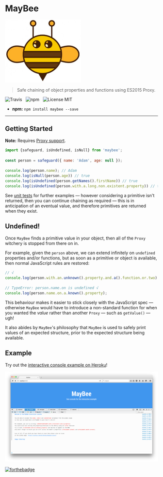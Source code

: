 # MayBee

<img src="media/logo.png" width="250" />

>  Safe chaining of object properties and functions using ES2015 Proxy.

![Travis](http://img.shields.io/travis/Wildhoney/MayBee.svg?style=flat-square)
&nbsp;
![npm](http://img.shields.io/npm/v/maybee.svg?style=flat-square)
&nbsp;
![License MIT](http://img.shields.io/badge/License-MIT-lightgrey.svg?style=flat-square)

* **npm:** `npm install maybee --save`

---

## Getting Started

**Note:** Requires [Proxy support](https://kangax.github.io/compat-table/es6/#test-Proxy).

```javascript
import {safeguard, isUndefined, isNull} from 'maybee';

const person = safeguard({ name: 'Adam', age: null });

console.log(person.name); // Adam
console.log(isNull(person.age)) // true
console.log(isUndefined(person.getNames().firstName)) // true
console.log(isUndefined(person.with.a.long.non.existent.property)) // true
```

See [unit tests](https://github.com/Wildhoney/MayBee/blob/master/test/may-bee.test.js) for further examples &mdash; however considering a primitive isn't returned, then you can continue chaining as required &mdash; this is in anticipation of an eventual value, and therefore primitives are returned when they exist.

## Undefined!

Once `MayBee` finds a primitive value in your object, then all of the `Proxy` witchery is stopped from there on in.

For example, given the `person` above, we can extend infinitely on `undefined` properties and/or functions, but as soon as a primitive or object is available, then normal JavaScript rules are restored:

```javascript
// √
console.log(person.with.an.unknown().property.and.a().function.or.two);

// TypeError: person.name.on is undefined √
console.log(person.name.on.a.known().property);
```

This behaviour makes it easier to stick closely with the JavaScript spec &mdash; otherwise `MayBee` would have to introduce a non-standard function for when you wanted the *value* rather than another `Proxy` &mdash; such as `getValue()` &mdash; ugh!

It also abides by `MayBee`'s philosophy that `MayBee` is used to safely print values of an expected structure, prior to the expected structure being available.

## Example

Try out the [interactive console example on Heroku](http://maybee-app.herokuapp.com/)!

![Screenshot](media/screenshot.png)

[![forthebadge](http://forthebadge.com/images/badges/built-with-love.svg)](http://forthebadge.com)
